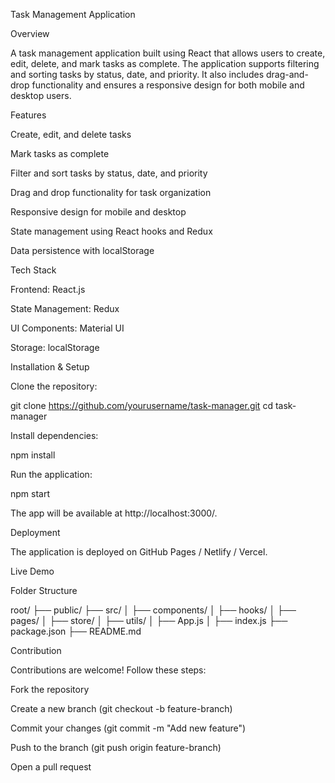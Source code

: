 Task Management Application

Overview

A task management application built using React that allows users to create, edit, delete, and mark tasks as complete. The application supports filtering and sorting tasks by status, date, and priority. It also includes drag-and-drop functionality and ensures a responsive design for both mobile and desktop users.

Features

Create, edit, and delete tasks

Mark tasks as complete

Filter and sort tasks by status, date, and priority

Drag and drop functionality for task organization

Responsive design for mobile and desktop

State management using React hooks and Redux

Data persistence with localStorage

Tech Stack

Frontend: React.js

State Management: Redux

UI Components: Material UI

Storage: localStorage

Installation & Setup

Clone the repository:

git clone https://github.com/yourusername/task-manager.git
cd task-manager

Install dependencies:

npm install

Run the application:

npm start

The app will be available at http://localhost:3000/.

Deployment

The application is deployed on GitHub Pages / Netlify / Vercel.

Live Demo

Folder Structure

root/
├── public/
├── src/
│   ├── components/
│   ├── hooks/
│   ├── pages/
│   ├── store/
│   ├── utils/
│   ├── App.js
│   ├── index.js
├── package.json
├── README.md

Contribution

Contributions are welcome! Follow these steps:

Fork the repository

Create a new branch (git checkout -b feature-branch)

Commit your changes (git commit -m "Add new feature")

Push to the branch (git push origin feature-branch)

Open a pull request
